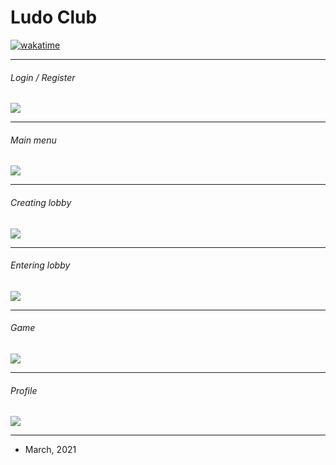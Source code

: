 # Ludo Club
[![wakatime](https://wakatime.com/badge/user/f782b856-11e9-4e70-82f1-8abe237f786b/project/2e0e057d-e37e-4105-81fe-062f671f07f4.svg)](https://wakatime.com/badge/user/f782b856-11e9-4e70-82f1-8abe237f786b/project/2e0e057d-e37e-4105-81fe-062f671f07f4)

------------

###### Login / Register
[![](https://i.imgur.com/aeUdFL6.png)](https://i.imgur.com/aeUdFL6.png)

------------

###### Main menu
[![](https://i.imgur.com/FdFtgdx.png)](https://i.imgur.com/FdFtgdx.png)

------------

###### Creating lobby
[![](https://i.imgur.com/aeUdFL6.png)](https://i.imgur.com/aeUdFL6.png)

------------

###### Entering lobby
[![](https://i.imgur.com/dFUcng1.png)](https://i.imgur.com/dFUcng1.png)

------------

###### Game
[![](https://i.imgur.com/LBz093E.png)](https://i.imgur.com/LBz093E.png)

------------

###### Profile
[![](https://i.imgur.com/twsl3ta.png)](https://i.imgur.com/twsl3ta.png)

------------
- March, 2021
